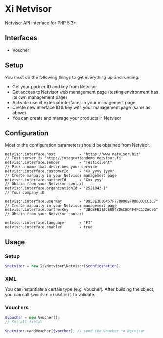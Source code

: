 # Xi Netvisor

Netvisor API interface for PHP 5.3+.

## Interfaces

- Voucher

## Setup

You must do the following things to get everything up and running:

- Get your partner ID and key from Netvisor
- Get access to Netvisor web management page (testing environment has its own management page)
- Activate use of external interfaces in your management page
- Create new interface ID & key with your management page (same as above)
- You can create and manage your products in Netvisor

## Configuration

Most of the configuration parameters should be obtained from Netvisor.

```
netvisor.interface.host           = "https://www.netvisor.biz"         // Test server is "http://integrationdemo.netvisor.fi"
netvisor.interface.sender         = "Testiclient"                      // Pick a name that describes your service
netvisor.interface.customerId     = "XX_yyyy_1yyy"                     // Create manually in your Netvisor management page
netvisor.interface.partnerId      = "Xxx_yyy"                          // Obtain from your Netvisor contact
netvisor.interface.organizationId = "2521043-1"                        // Your company ID

netvisor.interface.userKey        = "D953E3D10457F778B009F88B038CC3C7" // Create manually in your Netvisor management page
netvisor.interface.partnerKey     = "3BCBFB382CE884YD6C8D4F4FC1C2AC95" // Obtain from your Netvisor contact

netvisor.interface.language       = "FI"
netvisor.interface.enabled        = true
```

## Usage

### Setup

```php
$netvisor = new Xi\Netvisor\Netvisor($configuration);
```

### XML

You can instantiate a certain type (e.g. Voucher).
After building the object, you can call `$voucher->isValid()` to validate.

### Vouchers

```php
$voucher = new Voucher();
// Set all fields

$netvisor->addVoucher($voucher); // send the Voucher to Netvisor